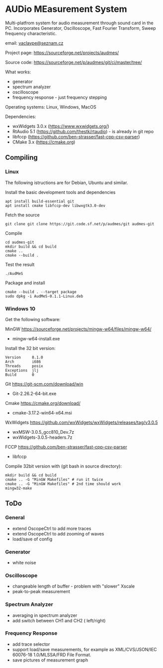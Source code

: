 # AUDio MEasurement System

Multi-platfrom system for audio measurement through sound card in the
PC.  Incorporates Generator, Oscilloscope, Fast Fourier Transform,
Sweep frequency characteristic.

email: vaclavpe@seznam.cz

Project page: <https://sourceforge.net/projects/audmes/>

Source code: <https://sourceforge.net/p/audmes/git/ci/master/tree/>

What works:

- generator
- spectrum analyzer
- oscilloscope
- frequency response - just frequency stepping

Operating systems: Linux, Windows, MacOS

Dependencies:

- wxWidgets 3.0.x (<https://www.wxwidgets.org/>)
- RtAudio 5.1 (<https://github.com/thestk/rtaudio>) - is already in git repo
- libfccp (<https://github.com/ben-strasser/fast-cpp-csv-parser>)
- CMake 3.x (<https://cmake.org>)

## Compiling

### Linux

The following istructions are for Debian, Ubuntu and similar.

Install the basic development tools and dependencies

    apt install build-essential git
    apt install cmake libfccp-dev libwxgtk3.0-dev

Fetch the source

    git clone git clone https://git.code.sf.net/p/audmes/git audmes-git

Compile

    cd audmes-git
    mkdir build && cd build
    cmake ..
    cmake --build .

Test the result

    ./AudMeS

Package and install

    cmake --build . --target package
    sudo dpkg -i AudMeS-0.1.1-Linux.deb

### Windows 10

Get the following software:

MinGW <https://sourceforge.net/projects/mingw-w64/files/mingw-w64/>

- mingw-w64-install.exe

Install the 32 bit version:

    Version     8.1.0
    Arch        i686
    Threads     posix
    Exceptions  jlj
    Build       0

Git <https://git-scm.com/download/win>

- Git-2.26.2-64-bit.exe

Cmake <https://cmake.org/download/>

- cmake-3.17.2-win64-x64.msi

WxWidgets <https://github.com/wxWidgets/wxWidgets/releases/tag/v3.0.5>

- wxMSW-3.0.5_gcc810_Dev.7z
- wxWidgets-3.0.5-headers.7z

FCCP <https://github.com/ben-strasser/fast-cpp-csv-parser>

- libfccp

Compile 32bit version with (git bash in source directory):

    mkdir build && cd build
    cmake .. -G "MinGW Makefiles" # run it twice
    cmake .. -G "MinGW Makefiles" # 2nd time should work
    mingw32-make

## ToDo

### General

- extend OscopeCtrl to add more traces
- extend OscopeCtrl to add zooming of waves
- load/save of config

### Generator

- white noise

### Oscilloscope

- changeable length of buffer - problem with "slower" Xscale
- peak-to-peak measurement

### Spectrum Analyzer

- averaging in spectrum analyzer
- add switch between CH1 and CH2 ( left/right)

### Frequency Response

- add trace selector
- support load/save measurements, for example as XML/CVS/JSON/IEC
  60076-18 1.0/MLSSA/FRD File Format.
- save pictures of measurement graph
